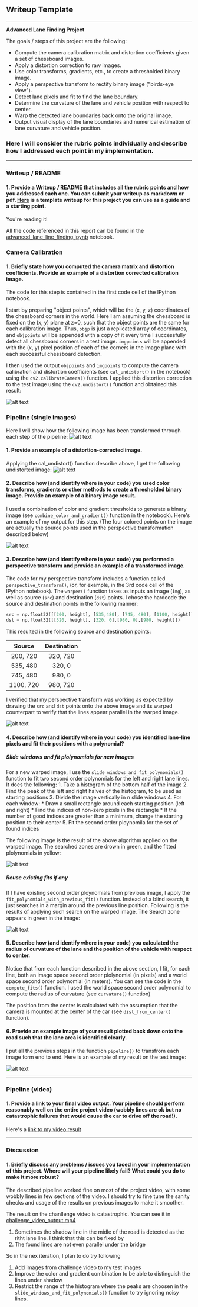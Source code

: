 ## Writeup Template

---

**Advanced Lane Finding Project**

The goals / steps of this project are the following:

* Compute the camera calibration matrix and distortion coefficients given a set of chessboard images.
* Apply a distortion correction to raw images.
* Use color transforms, gradients, etc., to create a thresholded binary image.
* Apply a perspective transform to rectify binary image ("birds-eye view").
* Detect lane pixels and fit to find the lane boundary.
* Determine the curvature of the lane and vehicle position with respect to center.
* Warp the detected lane boundaries back onto the original image.
* Output visual display of the lane boundaries and numerical estimation of lane curvature and vehicle position.

[//]: # (Image References)

[undistort_output]: ./examples/undistort_output.png "Undistorted Output"
[original]: ./examples/original.png "Original Image"
[undistorted]: ./examples/undistorted.png "Undistorted"
[color_gradient_combined]: ./examples/color_gradient_combined.png "Color Gradient Combined"
[warped]: ./examples/warped.png "Warped"
[slide_windows]: ./examples/slide_windows.png "Slide Windows"
[reuse_fit]: ./examples/reuse_fit.png "Reuse existing fit"
[final]: ./examples/final.png "Final Image"

### Here I will consider the rubric points individually and describe how I addressed each point in my implementation.  

---

### Writeup / README

#### 1. Provide a Writeup / README that includes all the rubric points and how you addressed each one.  You can submit your writeup as markdown or pdf.  [Here](https://github.com/udacity/CarND-Advanced-Lane-Lines/blob/master/writeup_template.md) is a template writeup for this project you can use as a guide and a starting point.  

You're reading it!

All the code referenced in this report can be found in the [advanced_lane_line_finding.ipynb](./advanced_lane_line_finding.ipynb) notebook.

### Camera Calibration

#### 1. Briefly state how you computed the camera matrix and distortion coefficients. Provide an example of a distortion corrected calibration image.

The code for this step is contained in the first code cell of the IPython notebook.  

I start by preparing "object points", which will be the (x, y, z) coordinates of the chessboard corners in the world. Here I am assuming the chessboard is fixed on the (x, y) plane at z=0, such that the object points are the same for each calibration image.  Thus, `objp` is just a replicated array of coordinates, and `objpoints` will be appended with a copy of it every time I successfully detect all chessboard corners in a test image.  `imgpoints` will be appended with the (x, y) pixel position of each of the corners in the image plane with each successful chessboard detection.  

I then used the output `objpoints` and `imgpoints` to compute the camera calibration and distortion coefficients (see `cal_undistort()` in the notebook) using the `cv2.calibrateCamera()` function.  I applied this distortion correction to the test image using the `cv2.undistort()` function and obtained this result: 

![alt text][undistort_output]

### Pipeline (single images)

Here I will show how the following image has been transformed through each step of the pipeline:
![alt text][original]

#### 1. Provide an example of a distortion-corrected image.

Applying the cal_undistort() function describe above, I get the following undistorted image:
![alt text][undistorted]

#### 2. Describe how (and identify where in your code) you used color transforms, gradients or other methods to create a thresholded binary image.  Provide an example of a binary image result.

I used a combination of color and gradient thresholds to generate a binary image (see `combine_color_and_gradient()` function in the notebook).  Here's an example of my output for this step. (The four colored points on the image are actually the source points used in the perspective transformation described below)

![alt text][color_gradient_combined]

#### 3. Describe how (and identify where in your code) you performed a perspective transform and provide an example of a transformed image.

The code for my perspective transform includes a function called `perspective_transform()`,  (or, for example, in the 3rd code cell of the IPython notebook).  The `warper()` function takes as inputs an image (`img`), as well as source (`src`) and destination (`dst`) points.  I chose the hardcode the source and destination points in the following manner:

```python
src = np.float32([[200, height], [535,480], [745, 480], [1100, height]])
dst = np.float32([[320, height], [320, 0],[980, 0],[980, height]])
```

This resulted in the following source and destination points:

| Source        | Destination   | 
|:-------------:|:-------------:| 
| 200, 720      | 320, 720      | 
| 535, 480      | 320, 0        |
| 745, 480      | 980, 0        |
| 1100, 720     | 980, 720      |

I verified that my perspective transform was working as expected by drawing the `src` and `dst` points onto the above image and its warped counterpart to verify that the lines appear parallel in the warped image.

![alt text][warped]

#### 4. Describe how (and identify where in your code) you identified lane-line pixels and fit their positions with a polynomial?

##### Slide windows and fit plolynomials for new images

For a new warped image, I use the `slide_windows_and_fit_polynomials()` function to fit two second order polynomials for the left and right lane lines. It does the following:
	1. Take a histogram of the bottom half of the image
	2. Find the peak of the left and right halves of the histogram, to be used as starting positions
	3. Divide the image vertically in n slide windows 
	4. For each window:
		* Draw a small rectangle around each starting position (left and right)
		* Find the indices of non-zero pixels in the rectangle
		* If the number of good indices are greater than a minimum, change the starting position to their center
	5. Fit the second order ploynomila for the set of found indices

The following image is the result of the above algorithm applied on the warped image. The searched zones are drown in green, and the fitted plolynomials in yellow:

![alt text][slide_windows]

##### Reuse existing fits if any

If I have existing second order ploynomials from previous image, I apply the `fit_polynomials_with_previous_fit()` function. Instead of a blind search, it just searches in a margin around the previous line position.
Following is the results of applying such search on the warped image. The Search zone appears in green in the image:

![alt text][reuse_fit]


#### 5. Describe how (and identify where in your code) you calculated the radius of curvature of the lane and the position of the vehicle with respect to center.

Notice that from each function described in the above section, I fit, for each line, both an image space second order plolynomial (in pixels) and a world space second order polynomial (in meters). You can see the code in the `compute_fits()` function.
I used the world space second order polynomial to compute the radius of curvature (see `curvature()` function)

The position from the center is calculated with the assumption that the camera is mounted at the center of the car (see `dist_from_center()` function).


#### 6. Provide an example image of your result plotted back down onto the road such that the lane area is identified clearly.

I put all the previous steps in the function `pipeline()` to transfrom each image form end to end.  Here is an example of my result on the test image:

![alt text][final]

---

### Pipeline (video)

#### 1. Provide a link to your final video output.  Your pipeline should perform reasonably well on the entire project video (wobbly lines are ok but no catastrophic failures that would cause the car to drive off the road!).

Here's a [link to my video result](./project_video_output.mp4)

---

### Discussion

#### 1. Briefly discuss any problems / issues you faced in your implementation of this project.  Where will your pipeline likely fail?  What could you do to make it more robust?

The described pipeline worked fine on most of the project video, with some wobbly lines in few sections of the video. I should try to fine tune the sanity checks and usage of the results on previous images to make it smoother.

The result on the chanllenge video is catastrophic. You can see it in [challenge_video_output.mp4](./challenge_video_output.mp4)
 
 1. Sometimes the shadow line in the midle of the road is detected as the ritht lane line. I think that this can be fixed by 
 2. The found lines are not even parallel under the bridge

So in the nex iteration, I plan to do try following
 
 1. Add images from challenge video to my test images
 2. Improve the color and gradient combination to be able to distinguish the lines under shadow
 3. Restrict the range of the histogram where the peaks are choosen in the `slide_windows_and_fit_polynomials()` function to try ignoring noisy lines.